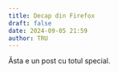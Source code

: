 ```yaml
---
title: Decap din Firefox
draft: false
date: 2024-09-05 21:59
author: TRU
---
```

Ăsta e un post cu totul special.

